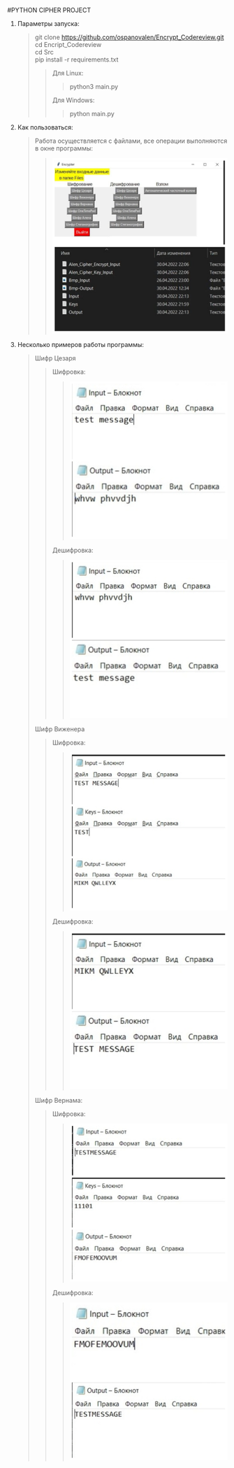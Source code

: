 #PYTHON CIPHER PROJECT
1. Параметры запуска:
	>git clone https://github.com/ospanovalen/Encrypt_Codereview.git \
	>cd Encript_Codereview \
	>cd Src \
	>pip install -r requirements.txt 
	>>Для Linux:
	>>>python3 main.py 
	>>
	>>Для Windows:
	>>>python main.py
2. Как пользоваться:
	>Работа осуществляется с файлами, все операции выполняются в окне программы:
	>>![Alt text](/Src/Screenshots/Sc1.jpg?raw=true "Optional Title")
3. Несколько примеров работы программы:
	>Шифр Цезаря
	>>Шифровка:
	>>>![Alt text](/Src/Screenshots/Sc21.jpg?raw=true "Optional Title")
	>>
	>>Дешифровка:
	>>>![Alt text](/Src/Screenshots/Sc22.jpg?raw=true "Optional Title")
	>
	>Шифр Виженера
	>>Шифровка:
	>>>![Alt text](/Src/Screenshots/Sc31.jpg?raw=true "Optional Title")
	>>
	>>Дешифровка:
	>>>![Alt text](/Src/Screenshots/Sc32.jpg?raw=true "Optional Title")
	>
	>Шифр Вернама:
	>>Шифровка:
	>>>![Alt text](/Src/Screenshots/Sc41.jpg?raw=true "Optional Title")
	>>
	>>Дешифровка:
	>>>![Alt text](/Src/Screenshots/Sc42.jpg?raw=true "Optional Title")
